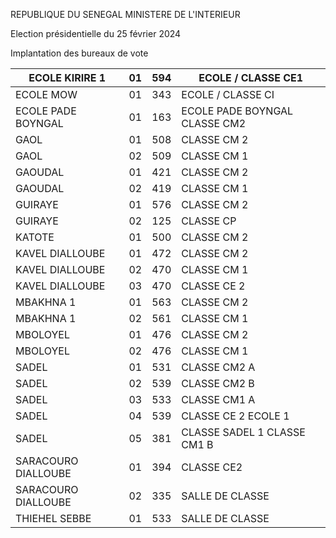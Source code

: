 REPUBLIQUE DU SENEGAL MINISTERE DE L'INTERIEUR

Election présidentielle du 25 février 2024

Implantation des bureaux de vote

| ECOLE KIRIRE 1 | 01 | 594 | ECOLE / CLASSE CE1 |
| - | - | - | - |
| ECOLE MOW | 01 | 343 | ECOLE / CLASSE CI |
| ECOLE PADE BOYNGAL | 01 | 163 | ECOLE PADE BOYNGAL CLASSE CM2 |
| GAOL | 01 | 508 | CLASSE CM 2 |
| GAOL | 02 | 509 | CLASSE CM 1 |
| GAOUDAL | 01 | 421 | CLASSE CM 2 |
| GAOUDAL | 02 | 419 | CLASSE CM 1 |
| GUIRAYE | 01 | 576 | CLASSE CM 2 |
| GUIRAYE | 02 | 125 | CLASSE CP |
| KATOTE | 01 | 500 | CLASSE CM 2 |
| KAVEL DIALLOUBE | 01 | 472 | CLASSE CM 2 |
| KAVEL DIALLOUBE | 02 | 470 | CLASSE CM 1 |
| KAVEL DIALLOUBE | 03 | 470 | CLASSE CE 2 |
| MBAKHNA 1 | 01 | 563 | CLASSE CM 2 |
| MBAKHNA 1 | 02 | 561 | CLASSE CM 1 |
| MBOLOYEL | 01 | 476 | CLASSE CM 2 |
| MBOLOYEL | 02 | 476 | CLASSE CM 1 |
| SADEL | 01 | 531 | CLASSE CM2 A |
| SADEL | 02 | 539 | CLASSE CM2 B |
| SADEL | 03 | 533 | CLASSE CM1 A |
| SADEL | 04 | 539 | CLASSE CE 2 ECOLE 1 |
| SADEL | 05 | 381 | CLASSE SADEL 1 CLASSE CM1 B |
| SARACOURO DIALLOUBE | 01 | 394 | CLASSE CE2 |
| SARACOURO DIALLOUBE | 02 | 335 | SALLE DE CLASSE |
| THIEHEL SEBBE | 01 | 533 | SALLE DE CLASSE |

<!-- PageNumber="2/14" -->
